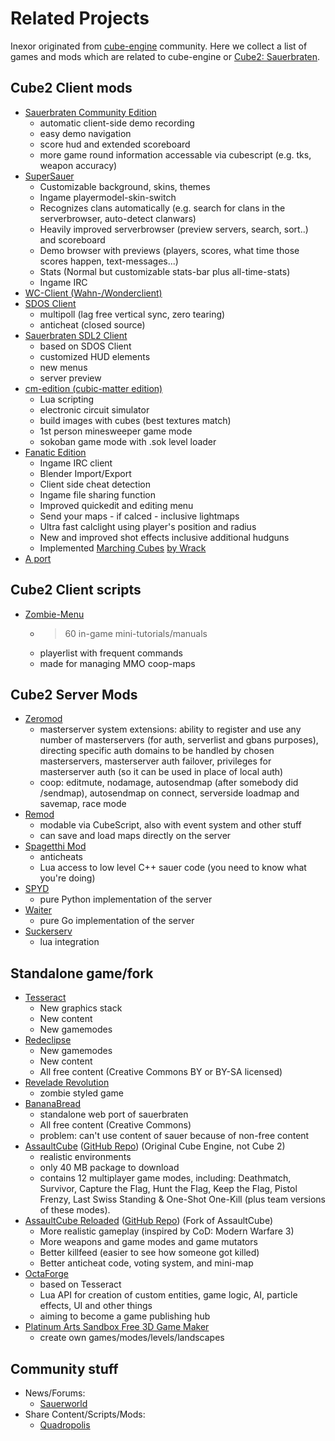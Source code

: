 # Related Projects

Inexor originated from [cube-engine](http://cubeengine.com/) community. Here we collect a list of games and mods which are related to cube-engine or [Cube2: Sauerbraten](http://sauerbraten.org/).

## Cube2 Client mods

* [Sauerbraten Community Edition](https://github.com/sauerworld/community-edition)
  * automatic client-side demo recording
  * easy demo navigation
  * score hud and extended scoreboard
  * more game round information accessable via cubescript (e.g. tks, weapon accuracy)
* [SuperSauer](http://supersauer.blogspot.de)
  * Customizable background, skins, themes
  * Ingame playermodel-skin-switch
  * Recognizes clans automatically (e.g. search for clans in the serverbrowser, auto-detect clanwars)
  * Heavily improved serverbrowser (preview servers, search, sort..) and scoreboard
  * Demo browser with previews (players, scores, what time those scores happen, text-messages...)
  * Stats (Normal but customizable stats-bar plus all-time-stats)
  * Ingame IRC
* [WC-Client (Wahn-/Wonderclient)](https://github.com/tpoechtrager/wc-ng)
* [SDOS Client](https://github.com/pisto/sdos-test)
  * multipoll (lag free vertical sync, zero tearing)
  * anticheat (closed source)
* [Sauerbraten SDL2 Client](https://github.com/extra-a/sauer-sdl2)
  * based on SDOS Client
  * customized HUD elements
  * new menus
  * server preview
* [cm-edition (cubic-matter edition)](https://sourceforge.net/projects/cmsauerbraten/)
  * Lua scripting
  * electronic circuit simulator
  * build images with cubes (best textures match)
  * 1st person minesweeper game mode
  * sokoban game mode with .sok level loader
* [Fanatic Edition](https://github.com/fanaticclan/client)
  * Ingame IRC client
  * Blender Import/Export
  * Client side cheat detection
  * Ingame file sharing function
  * Improved quickedit and editing menu
  * Send your maps - if calced - inclusive lightmaps
  * Ultra fast calclight using player's position and radius
  * New and improved shot effects inclusive additional hudguns
  * Implemented [Marching Cubes](https://www.youtube.com/watch?v=TstJlsEKEHs) [by Wrack](https://github.com/wrack/sauerbraten)
* [A port](https://github.com/thalieht/Sauerbraten_aMod)

## Cube2 Client scripts

* [Zombie-Menu](https://github.com/zombie-crew/zombie-menu)
  * > 60 in-game mini-tutorials/manuals
  * playerlist with frequent commands
  * made for managing MMO coop-maps

## Cube2 Server Mods

* [Zeromod](https://github.com/andrius4669/zeromod-sauerbraten)
  * masterserver system extensions: ability to register and use any number of masterservers (for auth, serverlist and gbans purposes), directing specific auth domains to be handled by chosen masterservers, masterserver auth failover, privileges for masterserver auth (so it can be used in place of local auth)
  * coop: editmute, nodamage, autosendmap (after somebody did /sendmap), autosendmap on connect, serverside loadmap and savemap, race mode
* [Remod](https://github.com/vasyahuyasa/remod-sauerbraten)
  * modable via CubeScript, also with event system and other stuff
  * can save and load maps directly on the server
* [Spagetthi Mod](https://github.com/pisto/spaghettimod)
  * anticheats
  * Lua access to low level C++ sauer code (you need to know what you're doing)
* [SPYD](https://github.com/fdChasm/spyd)
  * pure Python implementation of the server
* [Waiter](https://github.com/sauerbraten/waiter)
  * pure Go implementation of the server
* [Suckerserv](https://github.com/SuckerServ/suckerserv)
  * lua integration

## Standalone game/fork

* [Tesseract](http://tesseract.gg)
  * New graphics stack
  * New content
  * New gamemodes
* [Redeclipse](http://redeclipse.net)
  * New gamemodes
  * New content
  * All free content (Creative Commons BY or BY-SA licensed)
* [Revelade Revolution](https://github.com/killme/Revelade-Revolution)
  * zombie styled game
* [BananaBread](https://github.com/kripken/BananaBread)
  * standalone web port of sauerbraten
  * All free content (Creative Commons)
  * problem: can't use content of sauer because of non-free content
* [AssaultCube](http://assault.cubers.net) ([GitHub Repo](https://github.com/assaultcube/AC)) (Original Cube Engine, not Cube 2)
  * realistic environments
  * only 40 MB package to download
  * contains 12 multiplayer game modes, including: Deathmatch, Survivor, Capture the Flag, Hunt the Flag, Keep the Flag, Pistol Frenzy, Last Swiss Standing & One-Shot One-Kill (plus team versions of these modes).
* [AssaultCube Reloaded](http://acr.victorz.ca/) ([GitHub Repo](https://github.com/acreloaded/acr)) (Fork of AssaultCube)
  * More realistic gameplay (inspired by CoD: Modern Warfare 3)
  * More weapons and game modes and game mutators
  * Better killfeed (easier to see how someone got killed)
  * Better anticheat code, voting system, and mini-map
* [OctaForge](https://octaforge.org)
  * based on Tesseract
  * Lua API for creation of custom entities, game logic, AI, particle effects, UI and other things
  * aiming to become a game publishing hub
* [Platinum Arts Sandbox Free 3D Game Maker](http://www.sandboxgamemaker.com)
  * create own games/modes/levels/landscapes

## Community stuff

* News/Forums:
  * [Sauerworld](http://www.sauerworld.org)
* Share Content/Scripts/Mods:
  * [Quadropolis](http://quadropolis.us)
